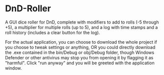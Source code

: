 # DnD-Roller
A GUI dice roller for DnD, complete with modifiers to add to rolls (-5 through +5), a multiplier for multiple rolls (up to 5), and a log with time stamps and a roll history (includes a clear button for the log).

For the actual application, you can choose to download the whole project if you choose to tweak settings or anything, OR you could directly download the .exe contained in the bin/Debug or obj/Debug folder, though Windows Defender or other antivirus may stop you from opening it by flagging it as "harmful". Click "run anyway" and you will be greeted with the application window.
